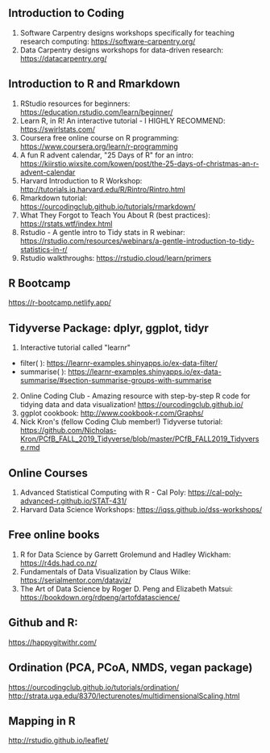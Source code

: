 ## Introduction to Coding
1) Software Carpentry designs workshops specifically for teaching research computing: https://software-carpentry.org/
2) Data Carpentry designs workshops for data-driven research: https://datacarpentry.org/

## Introduction to R and Rmarkdown
1) RStudio resources for beginners: https://education.rstudio.com/learn/beginner/
2) Learn R, in R! An interactive tutorial - I HIGHLY RECOMMEND: https://swirlstats.com/
3) Coursera free online course on R programming: https://www.coursera.org/learn/r-programming
4) A fun R advent calendar, "25 Days of R" for an intro: https://kiirstio.wixsite.com/kowen/post/the-25-days-of-christmas-an-r-advent-calendar
5) Harvard Introduction to R Workshop: http://tutorials.iq.harvard.edu/R/Rintro/Rintro.html
6) Rmarkdown tutorial: https://ourcodingclub.github.io/tutorials/rmarkdown/
7) What They Forgot to Teach You About R (best practices): https://rstats.wtf/index.html
8) Rstudio - A gentle intro to Tidy stats in R webinar: https://rstudio.com/resources/webinars/a-gentle-introduction-to-tidy-statistics-in-r/
9) Rstudio walkthroughs: https://rstudio.cloud/learn/primers

## R Bootcamp
https://r-bootcamp.netlify.app/

## Tidyverse Package: dplyr, ggplot, tidyr
1) Interactive tutorial called "learnr" 
- filter( ): https://learnr-examples.shinyapps.io/ex-data-filter/
- summarise( ): https://learnr-examples.shinyapps.io/ex-data-summarise/#section-summarise-groups-with-summarise
2) Online Coding Club - Amazing resource with step-by-step R code for tidying data and data visualization! https://ourcodingclub.github.io/
3) ggplot cookbook: http://www.cookbook-r.com/Graphs/
4) Nick Kron's (fellow Coding Club member!) Tidyverse tutorial: https://github.com/Nicholas-Kron/PCfB_FALL_2019_Tidyverse/blob/master/PCfB_FALL2019_Tidyverse.rmd

## Online Courses
1) Advanced Statistical Computing with R - Cal Poly: https://cal-poly-advanced-r.github.io/STAT-431/
2) Harvard Data Science Workshops: https://iqss.github.io/dss-workshops/

## Free online books
1) R for Data Science by Garrett Grolemund and Hadley Wickham: https://r4ds.had.co.nz/
2) Fundamentals of Data Visualization by Claus Wilke: https://serialmentor.com/dataviz/
3) The Art of Data Science by Roger D. Peng and Elizabeth Matsui: https://bookdown.org/rdpeng/artofdatascience/

## Github and R: 
https://happygitwithr.com/

## Ordination (PCA, PCoA, NMDS, vegan package) 
https://ourcodingclub.github.io/tutorials/ordination/ 
http://strata.uga.edu/8370/lecturenotes/multidimensionalScaling.html

## Mapping in R
http://rstudio.github.io/leaflet/


